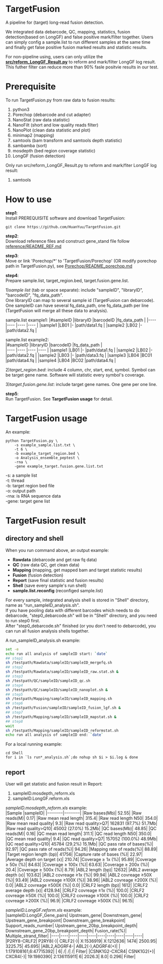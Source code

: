 # TargetFusion
A pipeline for (target) long-read fusion detection. 
   
We integrated data debarcode, QC, mapping, statistics, fusion detection(based on LongGF) and false positive mark/filter together. Users can simply config a sample.list to run different samples at the same time and finally get false positive fusion marked results and statistic results.  
  
For non-pipeline using, users can only utilize the [**src/reform_LongGF_Result.py**](https://github.com/HuanYuu/TargetFusion/blob/main/src/reform_LongGF_Result.py) to reform and mark/filter LongGF log result. This futher filter can reduce more than 90% fasle positvie results in our test.  
  
# Prerequisite
To run TargetFusion.py from raw data to fusion results:
1. python3
2. Porechop (debarcode and cut adapter)
3. NanoStat (raw data statistic)
4. NanoFilt (short and low quality reads filter)
5. NanoPlot (clean data statistic and plot)
6. minimap2 (mapping)
7. samtools (bam transform and samtools depth statistic)
8. sambamba (sort)
9. mosdepth (bed region coverage statistic)
10. LongGF (fusion detection)
  
Only run src/reform_LongGF_Result.py to reform and mark/fiter LongGF log result:
1. samtools
  
# How to use
**step1**:  
Install PREREQUISITE software and download TargetFusion:  
```Download TargetFusion:
git clone https://github.com/HuanYuu/TargetFusion.git
```
  
**step2**:  
Download reference files and construct gene_stand file follow [reference/README_REF.md](https://github.com/HuanYuu/TargetFusion/blob/main/reference/README_REF.md)  
  
**step3**:  
Move or link 'Porechop/\*' to 'TargetFusion/Porechop' (OR modify porechop path in TargetFusion.py), see [Porechop/README_porechop.md](https://github.com/HuanYuu/TargetFusion/blob/main/Porechop/README_porechop.md)  

**step4**:  
Prepare sample.list, target_region.bed, target.fusion.gene.list.  
  
1)*sample list* (tab or space separate): include "sampleID", "libraryID", "barcodeID", "fq_data_path".  
One libraryID can map to several sample id (TargetFusion can debarcode).  
One sampleID can have several fq_data_path, one fq_data_path per line (TargetFusion will merge all these data to analysis).  
  
sample.list example1:
|#sampleID  |libraryID  |barcodeID  |fq_data_path  |
|----       |----       |----       |----          |
|sample1    |LB01       |-          |path/data1.fq |
|sample2    |LB02       |-          |path/data2.fq |

  sample.list example2:  
|#sampleID  |libraryID  |barcodeID  |fq_data_path  |  
|----       |----       |----       |----          |
|sample1    |LB01       |-          |path/data1.fq |
|sample2    |LB02       |-          |path/data2.fq |
|sample2    |LB03       |-          |path/data3.fq |
|sample3    |LB04       |BC01       |path/data4.fq |
|sample4    |LB04       |BC02       |path/data4.fq |
  
2)*target_region.bed*: include 4 column, chr, start, end, symbol. Symbol can be target gene name. Software will statistic every symbol's coverage.
  
3)*target.fusion.gene.list*: include target gene names. One gene per one line.  
  
**step5**:  
Run TargetFusion. See **TargetFusion usage** for detail.  
  
# TargetFusion usage
An example:  
```example:
python TargetFusion.py \
    -s example_sample.list.txt \
    -t 6 \
    -b example_target_region.bed \
    -o Analysis_ensemble_peptest \
    -rna \
    -gene example_target.fusion.gene.list.txt
```
-s: a sample list  
-t: thread  
-b: target region bed file  
-o: output path  
-rna: is RNA sequence data  
-gene: target gene list  

# TargetFusion result
## directory and shell
When you run command above, an output example:  
* **Rawdata**  (debarcode and get raw fq data)  
* **QC**  (raw data QC, get clean data)  
* **Mapping**  (mapping, get mapped bam and target statistic results)  
* **Fusion**  (fusion detection)  
* **Report**  (save final statistic and fusion results)  
* **Shell**  (save every sample's run shell)  
* **sample.list.reconfig**  (reconfiged sample.list)  

For every sample, integrated analysis shell is stored in "Shell" directory, name as "run_sampleID_analysis.sh".  
If you have pooling data with different barcodes which needs to do debarcode, "step0_debarcode.sh" will be in "Shell" directory, and you need to run step0 first.  
After "step0_debarcode.sh" finished (or you don't need to debarcode), you can run all fusion analysis shells together.  
  
A run_sampleID_analysis.sh example:  
```run_example_analysis.sh
set -e
echo run all analysis of sampleID start: `date`
## step1
sh /testpath/Rawdata/sampleID/sampleID_mergefq.sh
## step2
sh /testpath/Rawdata/sampleID/sampleID_raw.stat.sh &
## step3
sh /testpath/QC/sampleID/sampleID_qc.sh
## step4
sh /testpath/QC/sampleID/sampleID_nanoplot.sh &
## step5
sh /testpath/Mapping/sampleID/sampleID_mapping.sh
## step6
sh /testpath/Fusion/sampleID/sampleID_fusion_lgf.sh &
## step7
sh /testpath/Mapping/sampleID/sampleID_mapstat.sh &
## step8
wait
sh /testpath/Mapping/sampleID/sampleID_reformstat.sh
echo run all analysis of sampleID end: `date`
```
  
For a local running example:
```example
cd Shell
for i in `ls run*_analysis.sh`;do nohup sh $i > $i.log & done
```

## report
User will get statistic and fusion result in Report:
1. sampleID.mosdepth_reform.xls
2. sampleID.LongGF.reform.xls

*sampleID.mosdepth_reform.xls* example:  
|Sample  |sampleID|
|--------|--------|
|Raw bases(Mb)|    52.55|
|Raw reads(M)|    0.17|
|Raw mean read length|    315.4|
|Raw read length N50|     354.0|
|Raw mean read quality|   9.3|
|Raw read quality>Q7|     162831 (97.7%) 51.7Mb|
|Raw read quality>Q10|    45002 (27.0%) 15.2Mb|
|QC bases(Mb)|    48.85|
|QC reads(M)|     0.16|
|QC mean read length|     311.1|
|QC read length N50|      350.0|
|QC mean read quality|    9.4|
|QC read quality>Q7|      157052 (100.0%) 48.9Mb|
|QC read quality>Q10|     45784 (29.2%) 15.1Mb|
|QC pass rate of bases(%)|        92.97|
|QC pass rate of reads(%)|        94.26|
|Mapping rate of reads(%)|        88.89|
|Target region length (bp)|       41756|
|Capture rate of bases (%)|       22.97|
|Average depth on target (x)|     210.74|
|Coverage ≥ 1x (%)|       95.89|
|Coverage ≥ 50x (%)|      84.63|
|Coverage ≥ 100x (%)|     63.63|
|Coverage ≥ 200x (%)|     20.4|
|Coverage ≥ 500x (%)|     8.79|
|ABL2 length (bp)|        12632|
|ABL2 average depth (x)|  103.62|
|ABL2 covreage ≥1x (%)|   99.94|
|ABL2 covreage ≥50X (%)|  93.49|
|ABL2 covreage ≥100X (%)| 38.96|
|ABL2 covreage ≥200X (%)| 0.0|
|ABL2 covreage ≥500X (%)| 0.0|
|CRLF2 length (bp)|       1612|
|CRLF2 average depth (x)| 4128.94|
|CRLF2 covreage ≥1x (%)|  100.0|
|CRLF2 covreage ≥50X (%)| 100.0|
|CRLF2 covreage ≥100X (%)|        100.0|
|CRLF2 covreage ≥200X (%)|        96.9|
|CRLF2 covreage ≥500X (%)|        96.15|
  
*sampleID.LongGF.reform.xls* example:  
|sampleID.LongGF_Gene_pairs|     Upstream_gene|   Downstream_gene| Upstream_gene_breakpoint|        Downstream_gene_breakpoint|      Support_reads_number|    Upstream_gene_20bp_breakpoint_depth|       Downstream_gene_20bp_breakpoint_depth|   Fusion_rate(%)|  Multiple_strand_filter|
|----|----|----|----|----|----|----|----|----|----|
|P2RY8-CRLF2|     P2RY8(-)|        CRLF2(-)|        X:1536919|       X:1212636|       1474|    2500.95| 3225.75| 45.695|
|ABL2,ADGRF4-|    ABL2(-),ADGRF4(+)|     |          1:179108161,6:47715392|     |     6|       /|       /|       /|       Filter|
|CSNK1G2-CXCR4|   CSNK1G2(+)|      CXCR4(-)|        19:1980390|      2:136115911|     6|       2026.3|  8.0|     0.296|    Filter|
